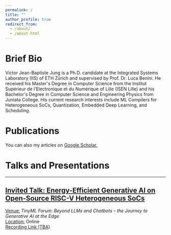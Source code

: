 ```yaml
---
permalink: /
title: ""
author_profile: true
redirect_from: 
  - /about/
  - /about.html
---
```


# Brief Bio
Victor Jean-Baptiste Jung is a Ph.D. candidate at the Integrated Systems Laboratory (IIS) of ETH Zürich and supervised by Prof. Dr. Luca Benini. He received his Master's Degree in Computer Science from the Institut Supérieur de l’Electronique et du Numérique of Lille (ISEN Lille) and his Bachelor's Degree in Computer Science and Engineering Physics from Juniata College. His current research interests include ML Compilers for Heterogeneous SoCs, Quantization, Embedded Deep Learning, and Scheduling.

# Publications

You can also my articles on [Google Scholar.](https://scholar.google.com/citations?user=TiaXdIkAAAAJ&hl=en)

# Talks and Presentations
-----
## [Invited Talk: Energy-Efficient Generative AI on Open-Source RISC-V Heterogeneous SoCs](http://https://victor-jung.github.io/talks/)
<u>Venue:</u> *TinyML Forum: Beyond LLMs and Chatbots – the Journey to Generative AI at the Edge* <br />
<u>Location:</u> Online <br />
[Recording Link (TBA)](TODO)
